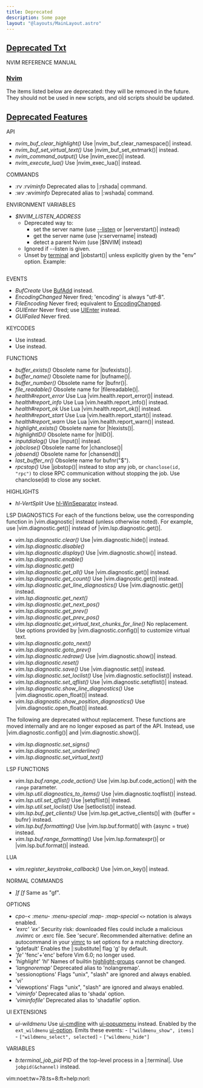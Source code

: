 ```yaml
---
title: Deprecated
description: Some page
layout: "@layouts/MainLayout.astro"
---
```



## <a id="Nvim" class="section-title" href="#Nvim"> Deprecated Txt</a> 

NVIM REFERENCE MANUAL


### <a id="deprecated" class="section-title" href="#deprecated">Nvim</a>

The items listed below are deprecated: they will be removed in the future.
They should not be used in new scripts, and old scripts should be updated.


## <a id="" class="section-title" href="#">Deprecated Features</a> 

API
- *nvim_buf_clear_highlight()*	Use |nvim_buf_clear_namespace()| instead.
- *nvim_buf_set_virtual_text()*	Use |nvim_buf_set_extmark()| instead.
- *nvim_command_output()*	Use |nvim_exec()| instead.
- *nvim_execute_lua()*		Use |nvim_exec_lua()| instead.

COMMANDS
- *:rv* *:rviminfo*		Deprecated alias to |:rshada| command.
- *:wv* *:wviminfo*		Deprecated alias to |:wshada| command.

ENVIRONMENT VARIABLES
- *$NVIM_LISTEN_ADDRESS*
  - Deprecated way to:
    - set the server name (use [--listen](undefined#--listen) or |serverstart()| instead)
    - get the server name (use |v:servername| instead)
    - detect a parent Nvim (use |$NVIM| instead)
  - Ignored if --listen is given.
  - Unset by [terminal](undefined#terminal) and |jobstart()| unless explicitly given by the "env"
    option. Example:
```	call jobstart(['foo'], { 'env': { 'NVIM_LISTEN_ADDRESS': v:servername  } })
```


EVENTS
- *BufCreate*		Use [BufAdd](undefined#BufAdd) instead.
- *EncodingChanged*	Never fired; 'encoding' is always "utf-8".
- *FileEncoding*	Never fired; equivalent to [EncodingChanged](undefined#EncodingChanged).
- *GUIEnter*		Never fired; use [UIEnter](undefined#UIEnter) instead.
- *GUIFailed*		Never fired.

KEYCODES
- *<MouseDown>*		Use <ScrollWheelUp> instead.
- *<MouseUp>*		Use <ScrollWheelDown> instead.

FUNCTIONS
- *buffer_exists()*	Obsolete name for |bufexists()|.
- *buffer_name()*	Obsolete name for |bufname()|.
- *buffer_number()*	Obsolete name for |bufnr()|.
- *file_readable()*	Obsolete name for |filereadable()|.
- *health#report_error*	Use Lua |vim.health.report_error()| instead.
- *health#report_info*	Use Lua |vim.health.report_info()| instead.
- *health#report_ok*	Use Lua |vim.health.report_ok()| instead.
- *health#report_start*	Use Lua |vim.health.report_start()| instead.
- *health#report_warn*	Use Lua |vim.health.report_warn()| instead.
- *highlight_exists()*	Obsolete name for |hlexists()|.
- *highlightID()*	Obsolete name for |hlID()|.
- *inputdialog()*	Use |input()| instead.
- *jobclose()*		Obsolete name for |chanclose()|
- *jobsend()*		Obsolete name for |chansend()|
- *last_buffer_nr()*	Obsolete name for bufnr("$").
- *rpcstop()*		Use |jobstop()| instead to stop any job, or
			`chanclose(id, "rpc")` to close RPC communication
			without stopping the job. Use chanclose(id) to close
			any socket.

HIGHLIGHTS
- *hl-VertSplit*	Use [hl-WinSeparator](undefined#hl-WinSeparator) instead.

LSP DIAGNOSTICS
For each of the functions below, use the corresponding function in
|vim.diagnostic| instead (unless otherwise noted). For example, use
|vim.diagnostic.get()| instead of |vim.lsp.diagnostic.get()|.

- *vim.lsp.diagnostic.clear()*		Use |vim.diagnostic.hide()| instead.
- *vim.lsp.diagnostic.disable()*
- *vim.lsp.diagnostic.display()*	Use |vim.diagnostic.show()| instead.
- *vim.lsp.diagnostic.enable()*
- *vim.lsp.diagnostic.get()*
- *vim.lsp.diagnostic.get_all()*	Use |vim.diagnostic.get()| instead.
- *vim.lsp.diagnostic.get_count()*	Use |vim.diagnostic.get()| instead.
- *vim.lsp.diagnostic.get_line_diagnostics()* Use |vim.diagnostic.get()| instead.
- *vim.lsp.diagnostic.get_next()*
- *vim.lsp.diagnostic.get_next_pos()*
- *vim.lsp.diagnostic.get_prev()*
- *vim.lsp.diagnostic.get_prev_pos()*
- *vim.lsp.diagnostic.get_virtual_text_chunks_for_line()* No replacement. Use
  options provided by |vim.diagnostic.config()| to customize virtual text.
- *vim.lsp.diagnostic.goto_next()*
- *vim.lsp.diagnostic.goto_prev()*
- *vim.lsp.diagnostic.redraw()*		Use |vim.diagnostic.show()| instead.
- *vim.lsp.diagnostic.reset()*
- *vim.lsp.diagnostic.save()*		Use |vim.diagnostic.set()| instead.
- *vim.lsp.diagnostic.set_loclist()*	Use |vim.diagnostic.setloclist()| instead.
- *vim.lsp.diagnostic.set_qflist()*	Use |vim.diagnostic.setqflist()| instead.
- *vim.lsp.diagnostic.show_line_diagnostics()* Use |vim.diagnostic.open_float()| instead.
- *vim.lsp.diagnostic.show_position_diagnostics()* Use |vim.diagnostic.open_float()| instead.

The following are deprecated without replacement. These functions are moved
internally and are no longer exposed as part of the API. Instead, use
|vim.diagnostic.config()| and |vim.diagnostic.show()|.

- *vim.lsp.diagnostic.set_signs()*
- *vim.lsp.diagnostic.set_underline()*
- *vim.lsp.diagnostic.set_virtual_text()*

LSP FUNCTIONS
- *vim.lsp.buf.range_code_action()*	Use |vim.lsp.buf.code_action()| with
					the `range` parameter.
- *vim.lsp.util.diagnostics_to_items()*	Use |vim.diagnostic.toqflist()| instead.
- *vim.lsp.util.set_qflist()*		Use |setqflist()| instead.
- *vim.lsp.util.set_loclist()*		Use |setloclist()| instead.
- *vim.lsp.buf_get_clients()*		Use |vim.lsp.get_active_clients()| with
                                        {buffer = bufnr} instead.
- *vim.lsp.buf.formatting()*		Use |vim.lsp.buf.format()| with
					{async = true} instead.
- *vim.lsp.buf.range_formatting()*	Use |vim.lsp.formatexpr()|
					or |vim.lsp.buf.format()| instead.

LUA
- *vim.register_keystroke_callback()* 	Use |vim.on_key()| instead.

NORMAL COMMANDS
- *]f* *[f*		Same as "gf".

OPTIONS
- *cpo-<* *:menu-<special>* *:menu-special* *:map-<special>* *:map-special*
  `<>` notation is always enabled.
- *'exrc'* *'ex'*	Security risk: downloaded files could include
			a malicious .nvimrc or .exrc file. See 'secure'.
			Recommended alternative: define an autocommand in your
			[vimrc](undefined#vimrc) to set options for a matching directory.
- 'gdefault'		Enables the |:substitute| flag 'g' by default.
- *'fe'*		'fenc'+'enc' before Vim 6.0; no longer used.
- *'highlight'* *'hl'*	Names of builtin [highlight-groups](undefined#highlight-groups) cannot be changed.
- *'langnoremap'*	Deprecated alias to 'nolangremap'.
- 'sessionoptions'	Flags "unix", "slash" are ignored and always enabled.
- *'vi'*
- 'viewoptions'		Flags "unix", "slash" are ignored and always enabled.
- *'viminfo'*		Deprecated alias to 'shada' option.
- *'viminfofile'*	Deprecated alias to 'shadafile' option.

UI EXTENSIONS
- *ui-wildmenu*		Use [ui-cmdline](/neovim-docs-web/en/neovim/ui#ui-cmdline) with [ui-popupmenu](/neovim-docs-web/en/neovim/ui#ui-popupmenu) instead. Enabled
			by the `ext_wildmenu` [ui-option](undefined#ui-option). Emits these events:
			- `["wildmenu_show", items]`
			- `["wildmenu_select", selected]`
			- `["wildmenu_hide"]`

VARIABLES
- *b:terminal_job_pid*	PID of the top-level process in a |:terminal|.
			Use `jobpid(&channel)` instead.


 vim:noet:tw=78:ts=8:ft=help:norl:

